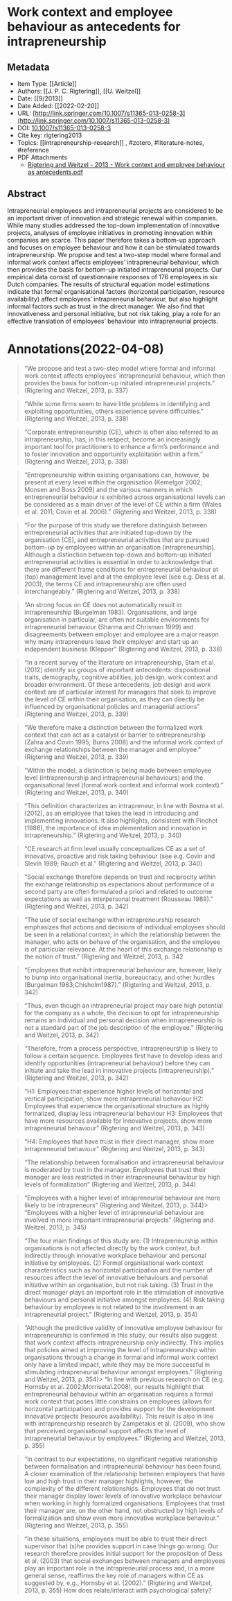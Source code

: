 # Work context and employee behaviour as antecedents for intrapreneurship

## Metadata

- Item Type: [[Article]]
- Authors: [[J. P. C. Rigtering]], [[U. Weitzel]]
- Date: [[9/2013]]
- Date Added: [[2022-02-20]]
- URL: [http://link.springer.com/10.1007/s11365-013-0258-3](http://link.springer.com/10.1007/s11365-013-0258-3)
- DOI: [10.1007/s11365-013-0258-3](https://doi.org/10.1007/s11365-013-0258-3)
- Cite key: rigtering2013
- Topics: [[intrapreneurship-research]]
  , #zotero, #literature-notes, #reference
- PDF Attachments
  - [Rigtering and Weitzel - 2013 - Work context and employee behaviour as antecedents.pdf](zotero://open-pdf/library/items/TTB99WHZ)

## Abstract

Intrapreneurial employees and intrapreneurial projects are considered to be an important driver of innovation and strategic renewal within companies. While many studies addressed the top-down implementation of innovative projects, analyses of employee initiatives in promoting innovation within companies are scarce. This paper therefore takes a bottom-up approach and focuses on employee behaviour and how it can be stimulated towards intrapreneurship. We propose and test a two-step model where formal and informal work context affects employees’ intrapreneurial behaviour, which then provides the basis for bottom-up initiated intrapreneurial projects. Our empirical data consist of questionnaire responses of 176 employees in six Dutch companies. The results of structural equation model estimations indicate that formal organisational factors (horizontal participation, resource availability) affect employees’ intrapreneurial behaviour, but also highlight informal factors such as trust in the direct manager. We also find that innovativeness and personal initiative, but not risk taking, play a role for an effective translation of employees’ behaviour into intrapreneurial projects.

# Annotations(2022-04-08)

> “We propose and test a two-step model where formal and informal work context affects employees’ intrapreneurial behaviour, which then provides the basis for bottom-up initiated intrapreneurial projects.” (Rigtering and Weitzel, 2013, p. 337)

> “While some firms seem to have little problems in identifying and exploiting opportunities, others experience severe difficulties.” (Rigtering and Weitzel, 2013, p. 338)

> “Corporate entrepreneurship (CE), which is often also referred to as intrapreneurship, has, in this respect, become an increasingly important tool for practitioners to enhance a firm’s performance and to foster innovation and opportunity exploitation within a firm.” (Rigtering and Weitzel, 2013, p. 338)

> “Entrepreneurship within existing organisations can, however, be present at every level within the organisation (Kemelgor 2002; Monsen and Boss 2009) and the various manners in which entrepreneurial behaviour is exhibited across organisational levels can be considered as a main driver of the level of CE within a firm (Wales et al. 2011; Covin et al. 2006).” (Rigtering and Weitzel, 2013, p. 338)

> “For the purpose of this study we therefore distinguish between entrepreneurial activities that are initiated top-down by the organisation (CE), and entrepreneurial activities that are pursued bottom-up by employees within an organisation (intrapreneurship). Although a distinction between top-down and bottom-up initiated entrepreneurial activities is essential in order to acknowledge that there are different frame conditions for entrepreneurial behaviour at (top) management level and at the employee level (see e.g. Dess et al. 2003), the terms CE and intrapreneurship are often used interchangeably.” (Rigtering and Weitzel, 2013, p. 338)

> “An strong focus on CE does not automatically result in intrapreneurship (Burgelman 1983). Organisations, and large organisation in particular, are often not suitable environments for intrapreneurial behaviour (Sharma and Chrisman 1999) and disagreements between employer and employee are a major reason why many intrapreneurs leave their employer and start up an independent business (Klepper” (Rigtering and Weitzel, 2013, p. 338)

> “In a recent survey of the literature on intrapreneurship, Stam et al. (2012) identify six groups of important antecedents: dispositional traits, demography, cognitive abilities, job design, work context and broader environment. Of these antecedents, job design and work context are of particular interest for managers that seek to improve the level of CE within their organisation, as they can directly be influenced by organisational policies and managerial actions” (Rigtering and Weitzel, 2013, p. 339)

> “We therefore make a distinction between the formalized work context that can act as a catalyst or barrier to entrepreneurship (Zahra and Covin 1995; Burns 2008) and the informal work context of exchange relationships between the manager and employee.” (Rigtering and Weitzel, 2013, p. 339)

> “Within the model, a distinction is being made between employee level (intrapreneurship and intrapreneurial behaviours) and the organisational level (formal work context and informal work context).” (Rigtering and Weitzel, 2013, p. 340)

> “This definition characterizes an intrapreneur, in line with Bosma et al. (2012), as an employee that takes the lead in introducing and implementing innovations. It also highlights, consistent with Pinchot (1986), the importance of idea implementation and innovation in intrapreneurship.” (Rigtering and Weitzel, 2013, p. 340)

> “CE research at firm level usually conceptualizes CE as a set of innovative, proactive and risk taking behaviour (see e.g. Covin and Slevin 1989; Rauch et al.” (Rigtering and Weitzel, 2013, p. 340)

> “Social exchange therefore depends on trust and reciprocity within the exchange relationship as expectations about performance of a second party are often formulated a priori and related to outcome expectations as well as interpersonal treatment (Rousseau 1989).” (Rigtering and Weitzel, 2013, p. 342)

> “The use of social exchange within intrapreneurship research emphasizes that actions and decisions of individual employees should be seen in a relational context; in which the relationship between the manager, who acts on behave of the organisation, and the employee is of particular relevance. At the heart of this exchange relationship is the notion of trust.” (Rigtering and Weitzel, 2013, p. 342

> “Employees that exhibit intrapreneurial behaviour are, however, likely to bump into organisational inertia, bureaucracy, and other hurdles (Burgelman 1983;Chisholm1987).” (Rigtering and Weitzel, 2013, p. 342)

> “Thus, even though an intrapreneurial project may bare high potential for the company as a whole, the decision to opt for intrapreneurship remains an individual and personal decision when intrapreneurship is not a standard part of the job description of the employee.” (Rigtering and Weitzel, 2013, p. 342)

> “Therefore, from a process perspective, intrapreneurship is likely to follow a certain sequence. Employees first have to develop ideas and identify opportunities (intrapreneurial behaviour) before they can initiate and take the lead in innovative projects (intrapreneurship).” (Rigtering and Weitzel, 2013, p. 342)

> “H1: Employees that experience higher levels of horizontal and vertical participation, show more intrapreneurial behaviour H2: Employees that experience the organisational structure as highly formalized, display less intrapreneurial behaviour H3: Employees that have more resources available for innovative projects, show more intrapreneurial behaviour” (Rigtering and Weitzel, 2013, p. 343)

> “H4: Employees that have trust in their direct manager, show more intrapreneurial behaviour” (Rigtering and Weitzel, 2013, p. 343)

> “The relationship between formalisation and intrapreneurial behaviour is moderated by trust in the manager. Employees that trust their manager are less restricted in their intrapreneurial behaviour by high levels of formalization” (Rigtering and Weitzel, 2013, p. 344)

> “Employees with a higher level of intrapreneurial behaviour are more likely to be intrapreneurs” (Rigtering and Weitzel, 2013, p. 344)> “Employees with a higher level of intrapreneurial behaviour are involved in more important intrapreneurial projects” (Rigtering and Weitzel, 2013, p. 345)

> “The four main findings of this study are: (1) Intrapreneurship within organisations is not affected directly by the work context, but indirectly through innovative workplace behaviour and personal initiative by employees. (2) Formal organisational work context characteristics such as horizontal participation and the number of resources affect the level of innovative behaviours and personal initiative within an organisation, but not risk taking. (3) Trust in the direct manager plays an important role in the stimulation of innovative behaviours and personal initiative amongst employees. (4) Risk taking behaviour by employees is not related to the involvement in an intrapreneurial project.” (Rigtering and Weitzel, 2013, p. 354)

> “Although the predictive validity of innovative employee behaviour for intrapreneurship is confirmed in this study, our results also suggest that work context affects intrapreneurship only indirectly. This implies that policies aimed at improving the level of intrapreneurship within organisations through a change in formal and informal work context only have a limited impact, while they may be more successful in stimulating intrapreneurial behaviour amongst employees.” (Rigtering and Weitzel, 2013, p. 354)> “In line with previous research on CE (e.g. Hornsby et al. 2002;Morrisetal.2008), our results highlight that entrepreneurial behaviour within an organisation requires a formal work context that poses little constrains on employees (allows for horizontal participation) and provides support for the development innovative projects (resource availability). This result is also in line with intrapreneurship research by Zampetakis et al. (2009), who show that perceived organisational support affects the level of intrapreneurial behaviour by employees.” (Rigtering and Weitzel, 2013, p. 355)

> “In contrast to our expectations, no significant negative relationship between formalisation and intrapreneurial behaviour has been found. A closer examination of the relationship between employees that have low and high trust in their manager highlights, however, the complexity of the different relationships. Employees that do not trust their manager display lower levels of innovative workplace behaviour when working in highly formalized organisations. Employees that trust their manager are, on the other hand, not obstructed by high levels of formalization and show even more innovative workplace behaviour.” (Rigtering and Weitzel, 2013, p. 355)

> “In these situations, employees must be able to trust their direct supervisor that (s)he provides support in case things go wrong. Our research therefore provides initial support for the proposition of Dess et al. (2003) that social exchanges between managers and employees play an important role in the intrapreneurial process and, in a more general sense, reaffirms the key role of managers within CE as suggested by, e.g., Hornsby et al. (2002).” (Rigtering and Weitzel, 2013, p. 355) How does relate/interact with psychological safety?
